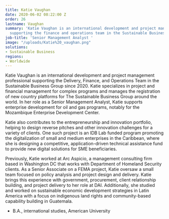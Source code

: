 ```yaml
---
title: Katie Vaughan
date: 2020-06-02 08:22:00 Z
order: 26
lastname: Vaughan
summary: 'Katie Vaughan is an international development and project management professional
  supporting the finance and operations team in the Sustainable Business Group. '
job-title: 'Senior Management Analyst '
image: "/uploads/Katie%20_vaughan.png"
solutions:
- Sustainable Business
regions:
- Worldwide
---
```


Katie Vaughan is an international development and project management professional supporting the Delivery, Finance, and Operations Team in the Sustainable Business Group since 2020. Katie specializes in project and financial management for complex programs and manages the registration of new country platforms for The Sustainable Business Group around the world. In her role as a Senior Management Analyst, Katie supports enterprise development for oil and gas programs, notably for the Mozambique Enterprise Development Center.
 
Katie also contributes to the entrepreneurship and innovation portfolio, helping to design reverse pitches and other innovation challenges for a variety of clients. One such project is an IDB Lab funded program promoting the digitalization of small and medium enterprises in the Caribbean, where she is designing a competitive, application-driven technical assistance fund to provide new digital solutions for SME beneficiaries.
 
Previously, Katie worked at Arc Aspicio, a management consulting firm based in Washington DC that works with Department of Homeland Security clients. As a Senior Associate on a FEMA project, Katie oversaw a small team focused on policy analysis and project design and delivery. Katie brings this experience with government, procurement, client relationship building, and project delivery to her role at DAI.  Additionally, she studied and worked on sustainable economic development strategies in Latin America with a focus on indigenous land rights and community-based capability building in Guatemala.
 

* B.A., international studies, American University 